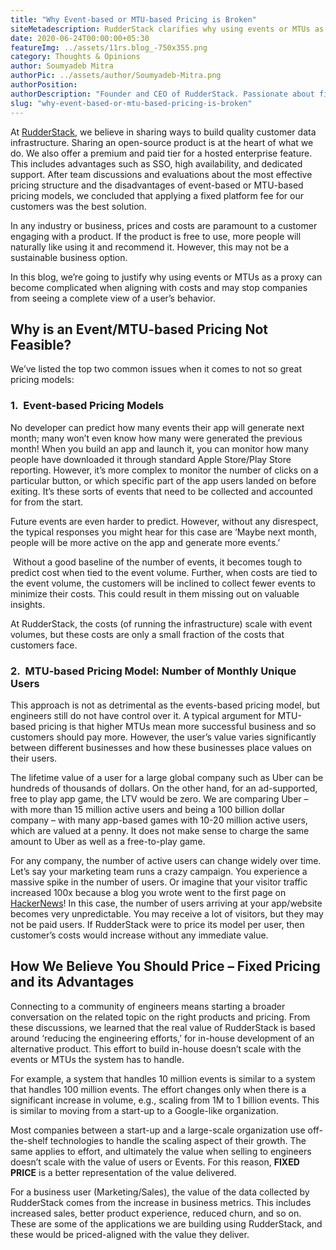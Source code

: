 ```yaml
---
title: "Why Event-based or MTU-based Pricing is Broken"
siteMetadescription: RudderStack clarifies why using events or MTUs as a proxy can become complex when aligning with costs and avoid seeing a whole view of a user’s behavior.
date: 2020-06-24T00:00:00+05:30
featureImg: ../assets/11rs.blog_-750x355.png
category: Thoughts & Opinions
author: Soumyadeb Mitra
authorPic: ../assets/author/Soumyadeb-Mitra.png
authorPosition: 
authorDescription: "Founder and CEO of RudderStack. Passionate about finding engineering solutions to real-world problems."
slug: "why-event-based-or-mtu-based-pricing-is-broken"
---
```

At [RudderStack](https://rudderstack.com/), we believe in sharing ways to build quality customer data infrastructure. Sharing an open-source product is at the heart of what we do. We also offer a premium and paid tier for a hosted enterprise feature. This includes advantages such as SSO, high availability, and dedicated support. After team discussions and evaluations about the most effective pricing structure and the disadvantages of event-based or MTU-based pricing models, we concluded that applying a fixed platform fee for our customers was the best solution.

In any industry or business, prices and costs are paramount to a customer engaging with a product. If the product is free to use, more people will naturally like using it and recommend it. However, this may not be a sustainable business option.

In this blog, we’re going to justify why using events or MTUs as a proxy can become complicated when aligning with costs and may stop companies from seeing a complete view of a user’s behavior.

**Why is an Event/MTU-based Pricing Not Feasible?**
---------------------------------------------------

We’ve listed the top two common issues when it comes to not so great pricing models:

### **1.**  **Event-based Pricing Models**

No developer can predict how many events their app will generate next month; many won’t even know how many were generated the previous month! When you build an app and launch it, you can monitor how many people have downloaded it through standard Apple Store/Play Store reporting. However, it’s more complex to monitor the number of clicks on a particular button, or which specific part of the app users landed on before exiting. It’s these sorts of events that need to be collected and accounted for from the start.

Future events are even harder to predict. However, without any disrespect, the typical responses you might hear for this case are ‘Maybe next month, people will be more active on the app and generate more events.’

 Without a good baseline of the number of events, it becomes tough to predict cost when tied to the event volume. Further, when costs are tied to the event volume, the customers will be inclined to collect fewer events to minimize their costs. This could result in them missing out on valuable insights. 

At RudderStack, the costs (of running the infrastructure) scale with event volumes, but these costs are only a small fraction of the costs that customers face. 

### **2.**  **MTU-based Pricing Model: Number of Monthly Unique Users**

This approach is not as detrimental as the events-based pricing model, but engineers still do not have control over it. A typical argument for MTU-based pricing is that higher MTUs mean more successful business and so customers should pay more. However, the user’s value varies significantly between different businesses and how these businesses place values on their users. 

The lifetime value of a user for a large global company such as Uber can be hundreds of thousands of dollars. On the other hand, for an ad-supported, free to play app game, the LTV would be zero. We are comparing Uber – with more than 15 million active users and being a 100 billion dollar company – with many app-based games with 10-20 million active users, which are valued at a penny. It does not make sense to charge the same amount to Uber as well as a free-to-play game. 

For any company, the number of active users can change widely over time. Let’s say your marketing team runs a crazy campaign. You experience a massive spike in the number of users. Or imagine that your visitor traffic increased 100x because a blog you wrote went to the first page on [HackerNews](https://news.ycombinator.com/)! In this case, the number of users arriving at your app/website becomes very unpredictable. You may receive a lot of visitors, but they may not be paid users. If RudderStack were to price its model per user, then customer’s costs would increase without any immediate value. 

**How We Believe You Should Price – Fixed Pricing and its Advantages**
----------------------------------------------------------------------

Connecting to a community of engineers means starting a broader conversation on the related topic on the right products and pricing. From these discussions, we learned that the real value of RudderStack is based around ‘reducing the engineering efforts,’ for in-house development of an alternative product. This effort to build in-house doesn’t scale with the events or MTUs the system has to handle.  

For example, a system that handles 10 million events is similar to a system that handles 100 million events. The effort changes only when there is a significant increase in volume, e.g., scaling from 1M to 1 billion events. This is similar to moving from a start-up to a Google-like organization.

Most companies between a start-up and a large-scale organization use off-the-shelf technologies to handle the scaling aspect of their growth. The same applies to effort, and ultimately the value when selling to engineers doesn’t scale with the value of users or Events. For this reason, **FIXED PRICE** is a better representation of the value delivered.

For a business user (Marketing/Sales), the value of the data collected by RudderStack comes from the increase in business metrics. This includes increased sales, better product experience, reduced churn, and so on. These are some of the applications we are building using RudderStack, and these would be priced-aligned with the value they deliver.